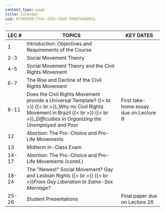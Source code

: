 ```yaml
---
content_type: page
title: Calendar
uid: b7585d36-f74c-3781-29e9-70db7da5893a
---
```


| LEC # | TOPICS | KEY DATES |
| --- | --- | --- |
| 1 | Introduction: Objectives and Requirements of the Course | &nbsp; |
| 2-3 | Social Movement Theory | &nbsp; |
| 4-5 | Social Movement Theory and the Civil Rights Movement | &nbsp; |
| 6-7 | The Rise and Decline of the Civil Rights Movement | &nbsp; |
| 8-11 | Does the Civil Rights Movement provide a Universal Template?  {{< br >}}  {{< br >}}_Why no Civil Rights Movement in Brazil  {{< br >}}  {{< br >}}__Difficulties in Organizing the Unemployed and Poor_ | First take-home essay due on Lecture 9 |
| 12 | Abortion: The Pro-Choice and Pro-Life Movements | &nbsp; |
| 13 | Midterm In-Class Exam | &nbsp; |
| 14-17 | Abortion: The Pro-Choice and Pro-Life Movements (contd.) | &nbsp; |
| 18-24 | The "Newest" Social Movement? Gay and Lesbian Rights  {{< br >}}  {{< br >}}_From Gay Liberation to Same-Sex Marriage?_ | &nbsp; |
| 25-26 | Student Presentations | Final paper due on Lecture 26